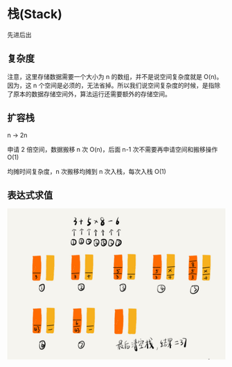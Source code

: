 # 栈(Stack)

先进后出

## 复杂度

注意，这里存储数据需要一个大小为 n 的数组，并不是说空间复杂度就是 O(n)。因为，这 n 个空间是必须的，无法省掉。所以我们说空间复杂度的时候，是指除了原本的数据存储空间外，算法运行还需要额外的存储空间。

## 扩容栈

n -> 2n

申请 2 倍空间，数据搬移 n 次 O(n)，后面 n-1 次不需要再申请空间和搬移操作 O(1)

均摊时间复杂度，n 次搬移均摊到 n 次入栈，每次入栈 O(1)

## 表达式求值

![expression](./img/bc77c8d33375750f1700eb7778551600.jpg)
